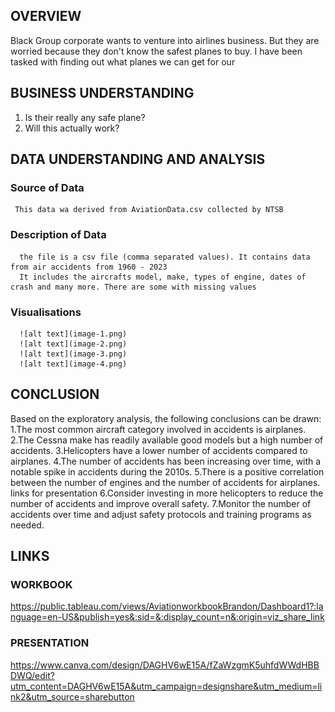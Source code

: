 ## OVERVIEW
Black Group corporate wants to venture into airlines business. But they are worried because they don't know 
the safest planes to buy. I have been tasked with finding out what planes we can get for our


## BUSINESS UNDERSTANDING
1. Is their really any safe plane?
2. Will this actually work?


## DATA UNDERSTANDING AND ANALYSIS
  ### Source of Data
     This data wa derived from AviationData.csv collected by NTSB
  ### Description of Data
      the file is a csv file (comma separated values). It contains data from air accidents from 1960 - 2023
      It includes the aircrafts model, make, types of engine, dates of crash and many more. There are some with missing values 


   ### Visualisations
      ![alt text](image-1.png)
      ![alt text](image-2.png)
      ![alt text](image-3.png)
      ![alt text](image-4.png)

## CONCLUSION
   Based on the exploratory analysis, the following conclusions can be drawn:
  1.The most common aircraft category involved in accidents is airplanes.
  2.The Cessna make has readily available good models but a high number of accidents.
  3.Helicopters have a lower number of accidents compared to airplanes.
  4.The number of accidents has been increasing over time, with a notable spike in accidents during the 2010s.
  5.There is a positive correlation between the number of engines and the number of accidents for airplanes.
  links for presentation
  6.Consider investing in more helicopters to reduce the number of accidents and improve overall safety.
  7.Monitor the number of accidents over time and adjust safety protocols and training programs as needed.


## LINKS
 ### WORKBOOK
 https://public.tableau.com/views/AviationworkbookBrandon/Dashboard1?:language=en-US&publish=yes&:sid=&:display_count=n&:origin=viz_share_link
 ### PRESENTATION
 https://www.canva.com/design/DAGHV6wE15A/fZaWzgmK5uhfdWWdHBBDWQ/edit?utm_content=DAGHV6wE15A&utm_campaign=designshare&utm_medium=link2&utm_source=sharebutton
